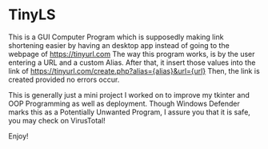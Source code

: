 # TinyLS

This is a GUI Computer Program which is supposedly making link shortening easier by having an desktop app instead of going to the webpage of https://tinyurl.com
The way this program works, is by the user entering a URL and a custom Alias.
After that, it insert those values into the link of https://tinyurl.com/create.php?alias={alias}&url={url}
Then, the link is created provided no errors occur.

This is generally just a mini project I worked on to improve my tkinter and OOP Programming as well as deployment.
Though Windows Defender marks this as a Potentially Unwanted Program, I assure you that it is safe, you may check on VirusTotal!

Enjoy!
